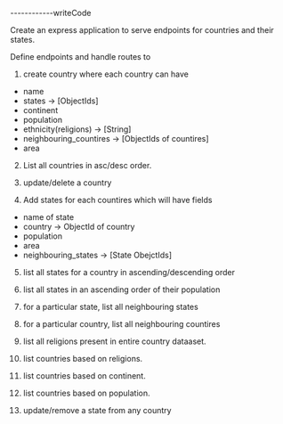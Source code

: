 ------------writeCode

Create an express application to serve endpoints for countries and their states.

Define endpoints and handle routes to

1. create country where each country can have

- name
- states -> [ObjectIds]
- continent
- population
- ethnicity(religions) -> [String]
- neighbouring_countires -> [ObjectIds of countires]
- area

2. List all countries in asc/desc order.

3. update/delete a country

4. Add states for each countires which will have fields

- name of state
- country -> ObjectId of country
- population
- area
- neighbouring_states -> [State ObejctIds]

5. list all states for a country in ascending/descending order

6. list all states in an ascending order of their population

7. for a particular state, list all neighbouring states

8. for a particular country, list all neighbouring countires

9. list all religions present in entire country dataaset.

10. list countries based on religions.

11. list countries based on continent.

12. list countries based on population.

13. update/remove a state from any country
